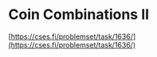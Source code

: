 # Coin Combinations II

[https://cses.fi/problemset/task/1636/](https://cses.fi/problemset/task/1636/)
